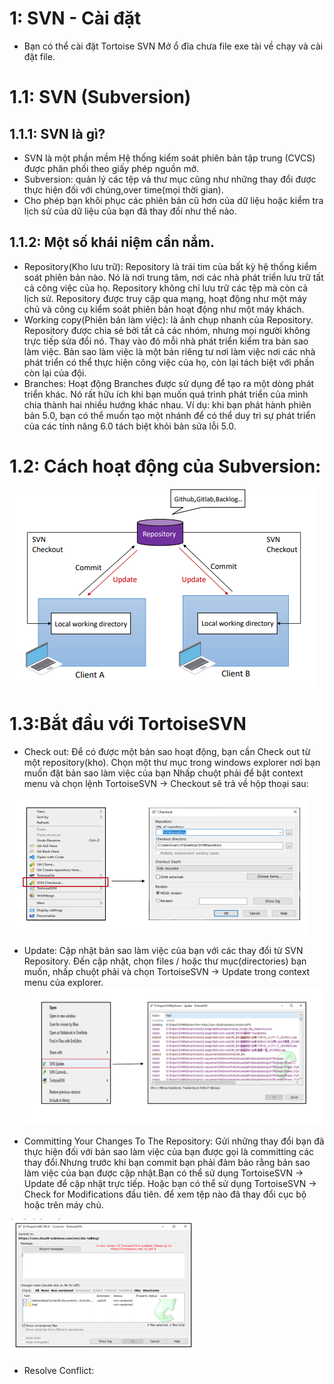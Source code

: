 # 1: SVN - Cài đặt
- Bạn có thể cài đặt Tortoise SVN
  Mở ổ đĩa chưa file exe tài về chạy và cài đặt file.
# 1.1: SVN (Subversion)
## 1.1.1: SVN là gì?
  - SVN là một phần mềm Hệ thống kiểm soát phiên bản tập trung (CVCS) được phân phối theo giấy phép nguồn mở.
  - Subversion:  quản lý các tệp và thư mục cũng như những thay đổi được thực hiện đối với chúng,over time(mọi thời gian).
  - Cho phép bạn khôi phục các phiên bản cũ hơn của dữ liệu hoặc kiểm tra lịch sử của dữ liệu của bạn đã thay đổi như thế nào.
## 1.1.2: Một số khái niệm cần nắm.
  - Repository(Kho lưu trữ): Repository là trái tim của bất kỳ hệ thống kiểm soát phiên bản nào. Nó là nơi trung tâm, nơi các nhà phát triển lưu trữ tất cả công việc của họ. Repository không chỉ lưu trữ các tệp mà còn cả lịch sử. Repository được truy cập qua mạng, hoạt động như một máy chủ và công cụ kiểm soát phiên bản hoạt động như một máy khách.
  - Working copy(Phiên bản làm việc): là ảnh chụp nhanh của Repository. Repository được chia sẻ bởi tất cả các nhóm, nhưng mọi người không trực tiếp sửa đổi nó. Thay vào đó mỗi nhà phát triển kiểm tra bản sao làm việc. Bản sao làm việc là một bản riêng tư nơi làm việc nơi các nhà phát triển có thể thực hiện công việc của họ, còn lại tách biệt với phần còn lại của đội.
  - Branches: Hoạt động Branches được sử dụng để tạo ra một dòng phát triển khác. Nó rất hữu ích khi bạn muốn quá trình phát triển của mình chia thành hai nhiều hướng khác nhau. Ví dụ: khi bạn phát hành phiên bản 5.0, bạn có thể muốn tạo một nhánh để có thể duy trì sự phát triển của các tính năng 6.0 tách biệt khỏi bản sửa lỗi 5.0.
# 1.2: Cách hoạt động của Subversion:
![VMWare](SVN(Subversion).PNG)
# 1.3:Bắt đầu với TortoiseSVN
  - Check out: Để có được một bản sao hoạt động, bạn cần Check out từ một repository(kho). Chọn một thư mục trong windows explorer nơi bạn muốn đặt bản sao làm việc của bạn Nhấp chuột phải để bật context menu và chọn lệnh TortoiseSVN → Checkout sẽ trả về hộp thoại sau:
  
![VMWare](dialog.PNG)

  - Update: Cập nhật bản sao làm việc của bạn với các thay đổi từ SVN Repository. Đến
cập nhật, chọn files / hoặc thư mục(directories) bạn muốn, nhấp chuột phải và chọn
TortoiseSVN → Update trong context menu của explorer.
![VMWare](updateSVN.PNG)

  - Committing Your Changes To The Repository: Gửi những thay đổi bạn đã thực hiện đối với bản sao làm việc của bạn được gọi là committing các thay đổi.Nhưng trước khi bạn commit bạn phải đảm bảo rằng bản sao làm việc của bạn được cập nhật.Bạn có thể sử dụng TortoiseSVN → Update để cập nhật trực tiếp. Hoặc bạn có thể sử dụng TortoiseSVN →  Check for Modifications đầu tiên. để xem tệp nào đã thay đổi cục bộ hoặc trên máy chủ.

![VMWare](Committing.PNG)

  - Resolve Conflict:


